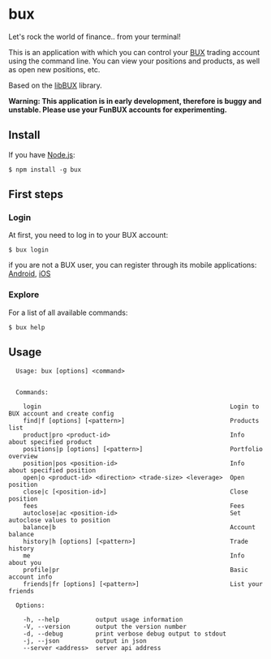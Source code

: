 # bux

Let's rock the world of finance.. from your terminal!

This is an application with which you can control your [BUX](https://getbux.com) trading account using the command line. You can view your positions and products, as well as open new positions, etc.

Based on the [libBUX](https://github.com/burningtree/libbux) library.

**Warning: This application is in early development, therefore is buggy and unstable. Please use your FunBUX accounts for experimenting.**

## Install
If you have [Node.js](https://nodejs.org/en/):
```
$ npm install -g bux
```

## First steps

### Login
At first, you need to log in to your BUX account:
```
$ bux login
```
if you are not a BUX user, you can register through its mobile applications: [Android](https://play.google.com/store/apps/details?id=com.getbux.android&hl=en), [iOS](https://itunes.apple.com/gb/app/bux-casual-stock-trading/id892809783)

### Explore
For a list of all available commands:
```
$ bux help
```


## Usage
```
  Usage: bux [options] <command>


  Commands:

    login                                                    Login to BUX account and create config
    find|f [options] [<pattern>]                             Products list
    product|pro <product-id>                                 Info about specified product
    positions|p [options] [<pattern>]                        Portfolio overview
    position|pos <position-id>                               Info about specified position
    open|o <product-id> <direction> <trade-size> <leverage>  Open position
    close|c [<position-id>]                                  Close position
    fees                                                     Fees
    autoclose|ac <position-id>                               Set autoclose values to position
    balance|b                                                Account balance
    history|h [options] [<pattern>]                          Trade history
    me                                                       Info about you
    profile|pr                                               Basic account info
    friends|fr [options] [<pattern>]                         List your friends

  Options:

    -h, --help          output usage information
    -V, --version       output the version number
    -d, --debug         print verbose debug output to stdout
    -j, --json          output in json
    --server <address>  server api address


```

